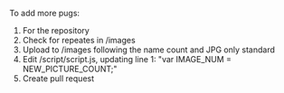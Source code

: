 To add more pugs:
1) For the repository
2) Check for repeates in /images
3) Upload to /images following the name count and JPG only standard
4) Edit /script/script.js, updating line 1: "var IMAGE_NUM = NEW_PICTURE_COUNT;"
5) Create pull request
